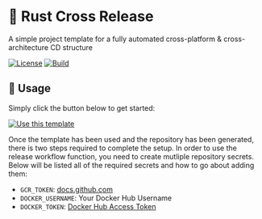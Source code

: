 # 🚀 Rust Cross Release

A simple project template for a fully automated cross-platform & cross-architecture CD structure

[![License](https://img.shields.io/badge/-MIT-f56565.svg?longCache=true&style=for-the-badge)](https://github.com/nurodev/rust-cross-release/blob/main/LICENSE)
[![Build](https://img.shields.io/github/workflow/status/nurodev/rust-cross-release/Build?label=%20&logo=github&logoColor=white&style=for-the-badge)](https://github.com/NuroDev/rust-cross-release/actions?query=workflow%3Abuild) 

## 🦄 Usage

Simply click the button below to get started:

[![Use this template](https://img.shields.io/badge/use%20this%20template-brightgreen.svg?longCache=true&style=for-the-badge)](https://github.com/nurodev/rust-cross-release/generate)

Once the template has been used and the repository has been generated, there is two steps required to complete the setup.
In order to use the release workflow function, you need to create mutliple repository secrets. Below will be listed all of the required secrets and how to go about adding them:
 - `GCR_TOKEN`: [docs.github.com](https://docs.github.com/en/free-pro-team@latest/actions/reference/encrypted-secrets)
 - `DOCKER_USERNAME`: Your Docker Hub Username
 - `DOCKER_TOKEN`: [Docker Hub Access Token](https://www.docker.com/blog/docker-github-actions/)
